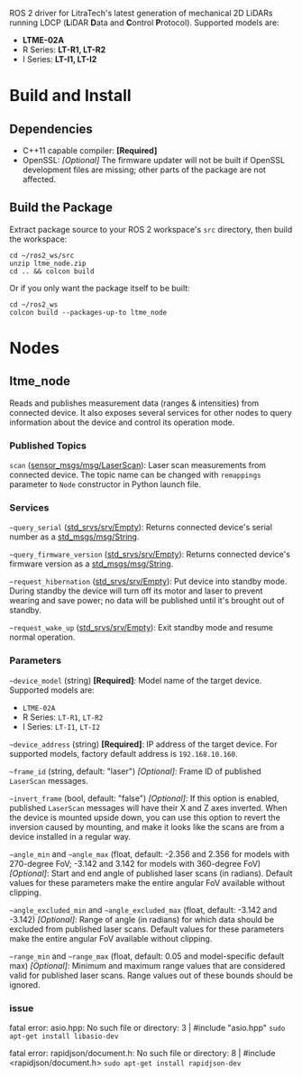 ROS 2 driver for LitraTech's latest generation of mechanical 2D LiDARs running LDCP (**L**iDAR **D**ata and **C**ontrol **P**rotocol). Supported models are:
* **LTME-02A**
* R Series: **LT-R1, LT-R2**
* I Series: **LT-I1, LT-I2**

# Build and Install

## Dependencies

* C++11 capable compiler: **[Required]**
* OpenSSL: *[Optional]* The firmware updater will not be built if OpenSSL development files are missing; other parts of the package are not affected.

## Build the Package

Extract package source to your ROS 2 workspace's `src` directory, then build the workspace:

```
cd ~/ros2_ws/src
unzip ltme_node.zip
cd .. && colcon build
```

Or if you only want the package itself to be built:

```
cd ~/ros2_ws
colcon build --packages-up-to ltme_node
```

# Nodes

## ltme_node

Reads and publishes measurement data (ranges & intensities) from connected device. It also exposes several services for other nodes to query information about the device and control its operation mode.

### Published Topics

`scan` ([sensor_msgs/msg/LaserScan](https://docs.ros2.org/latest/api/sensor_msgs/msg/LaserScan.html)): Laser scan measurements from connected device. The topic name can be changed with `remappings` parameter to `Node` constructor in Python launch file.

### Services

`~query_serial` ([std_srvs/srv/Empty](https://docs.ros2.org/foxy/api/std_srvs/srv/Empty.html)): Returns connected device's serial number as a [std_msgs/msg/String](https://docs.ros2.org/galactic/api/std_msgs/msg/String.html).

`~query_firmware_version` ([std_srvs/srv/Empty](https://docs.ros2.org/foxy/api/std_srvs/srv/Empty.html)): Returns connected device's firmware version as a [std_msgs/msg/String](https://docs.ros2.org/galactic/api/std_msgs/msg/String.html).

`~request_hibernation` ([std_srvs/srv/Empty](https://docs.ros2.org/foxy/api/std_srvs/srv/Empty.html)): Put device into standby mode. During standby the device will turn off its motor and laser to prevent wearing and save power; no data will be published until it's brought out of standby.

`~request_wake_up` ([std_srvs/srv/Empty](https://docs.ros2.org/foxy/api/std_srvs/srv/Empty.html)): Exit standby mode and resume normal operation.

### Parameters

`~device_model` (string) **[Required]**: Model name of the target device. Supported models are:
* `LTME-02A`
* R Series: `LT-R1`, `LT-R2`
* I Series: `LT-I1`, `LT-I2`

`~device_address` (string) **[Required]**: IP address of the target device. For supported models, factory default address is `192.168.10.160`.

`~frame_id` (string, default: "laser") *[Optional]*: Frame ID of published `LaserScan` messages.

`~invert_frame` (bool, default: "false") *[Optional]*: If this option is enabled, published `LaserScan` messages will have their X and Z axes inverted. When the device is mounted upside down, you can use this option to revert the inversion caused by mounting, and make it looks like the scans are from a device installed in a regular way.

`~angle_min` and `~angle_max` (float, default: -2.356 and 2.356 for models with 270-degree FoV; -3.142 and 3.142 for models with 360-degree FoV) *[Optional]*: Start and end angle of published laser scans (in radians). Default values for these parameters make the entire angular FoV available without clipping.

`~angle_excluded_min` and `~angle_excluded_max` (float, default: -3.142 and -3.142) *[Optional]*: Range of angle (in radians) for which data should be excluded from published laser scans. Default values for these parameters make the entire angular FoV available without clipping.

`~range_min` and `~range_max` (float, default: 0.05 and model-specific default max) *[Optional]*: Minimum and maximum range values that are considered valid for published laser scans. Range values out of these bounds should be ignored.

### issue
fatal error: asio.hpp: No such file or directory:
    3 | #include "asio.hpp"
    ```
    sudo apt-get install libasio-dev
    ```

 fatal error: rapidjson/document.h: No such file or directory:
    8 | #include <rapidjson/document.h>
    ```
    sudo apt-get install rapidjson-dev
    ```
